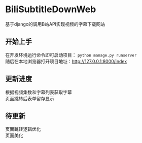 # BiliSubtitleDownWeb
基于django的调用B站API实现视频的字幕下载网站

## 开始上手
在开发环境运行命令即可启动项目：
```python manage.py runserver```  
随后在本地浏览器打开项目地址：http://127.0.0.1:8000/index

## 更新进度
根据视频集数和字幕列表获取字幕  
页面跳转后表单留存显示

## 待更新
页面跳转逻辑优化  
页面美化
